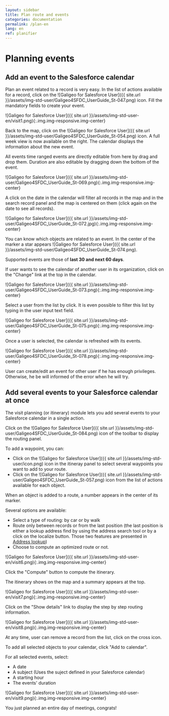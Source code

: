 ```yaml
---
layout: sidebar
title: Plan route and events
categories: documentation
permalink: /plan-en
lang: en
ref: planifier
---
```


# Planning events

## Add an event to the Salesforce calendar

Plan an event related to a record is very easy. In the list of actions available for a record,
click on the ![Galigeo for Salesforce User]({{ site.url }}/assets/img-std-user/Galigeo4SFDC_UserGuide_St-047.png) icon. Fill the mandatory fields to create your event.

![Galigeo for Salesforce User]({{ site.url }}/assets/img-std-user-en/visit1.png){:.img.img-responsive.img-center}

Back to the map, click on the ![Galigeo for Salesforce User]({{ site.url }}/assets/img-std-user/Galigeo4SFDC_UserGuide_St-054.png) icon. A full week view is now available on the right. The calendar displays the information about the new event.

All events time ranged events are directly editable from here by drag and drop them. Duration are also editable by dragging down the bottom of the event.

![Galigeo for Salesforce User]({{ site.url }}/assets/img-std-user/Galigeo4SFDC_UserGuide_St-069.png){:.img.img-responsive.img-center}

A click on the date in the calendar will filter all records in the map and in the search record panel and the map is centered on them (click again on the date to see all records).

![Galigeo for Salesforce User]({{ site.url }}/assets/img-std-user/Galigeo4SFDC_UserGuide_St-072.jpg){:.img.img-responsive.img-center}

You can know which objects are related to an event. In the center of the marker a star appears ![Galigeo for Salesforce User]({{ site.url }}/assets/img-std-user/Galigeo4SFDC_UserGuide_St-074.png).

Supported events are those of **last 30 and next 60 days**.

If user wants to see the calendar of another user in its organization, click on the "Change" link at the top in the calendar.

![Galigeo for Salesforce User]({{ site.url }}/assets/img-std-user/Galigeo4SFDC_UserGuide_St-073.png){:.img.img-responsive.img-center}

Select a user from the list by click. It is even possible to filter this list by typing in the user input text field.

![Galigeo for Salesforce User]({{ site.url }}/assets/img-std-user/Galigeo4SFDC_UserGuide_St-075.png){:.img.img-responsive.img-center}

Once a user is selected, the calendar is refreshed with its events.

![Galigeo for Salesforce User]({{ site.url }}/assets/img-std-user/Galigeo4SFDC_UserGuide_St-078.png){:.img.img-responsive.img-center}

User can create/edit an event for other user if he has enough privileges. Otherwise, he be will informed of the error when he will try.

## Add several events to your Salesforce calendar at once

The visit planning (or itinerary) module lets you add several events to your Salesforce calendar in a single action.

Click on the ![Galigeo for Salesforce User]({{ site.url }}/assets/img-std-user/Galigeo4SFDC_UserGuide_St-084.png) icon of the toolbar to display the routing panel.

To add a waypoint, you can:

- Click on the ![Galigeo for Salesforce User]({{ site.url }}/assets/img-std-user/icon.png) icon in the itineray panel to select several waypoints you want to add to your route.
- Click on the ![Galigeo for Salesforce User]({{ site.url }}/assets/img-std-user/Galigeo4SFDC_UserGuide_St-057.png) icon from the list of actions available for each object.

When an object is added to a route, a number appears in the center of its marker.

Several options are available:

- Select a type of routing: by car or by walk
- Route only between records or from the last position (the last position is either a lookup address find by using the address search tool or by a click on the localize button. Those two features are presented in [Address lookup]({{site.url}}/addresses-en))
- Choose to compute an optimized route or not.

![Galigeo for Salesforce User]({{ site.url }}/assets/img-std-user-en/visit6.png){:.img.img-responsive.img-center}

Click the "Compute" button to compute the itinerary.

The itinerary shows on the map and a summary appears at the top. 

![Galigeo for Salesforce User]({{ site.url }}/assets/img-std-user-en/visit7.png){:.img.img-responsive.img-center}

Click on the "Show details" link to display the step by step routing information.

![Galigeo for Salesforce User]({{ site.url }}/assets/img-std-user-en/visit8.png){:.img.img-responsive.img-center}

At any time, user can remove a record from the list, click on the cross icon.

To add all selected objects to your calendar, click "Add to calendar".

For all selected events, select:

- A date
- A subject (Uses the suject defined in your Salesforce calendar)
- A starting hour
- The events' duration

![Galigeo for Salesforce User]({{ site.url }}/assets/img-std-user-en/visit9.png){:.img.img-responsive.img-center}

You just planned an entire day of meetings, congrats!






